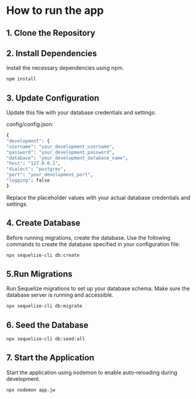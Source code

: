 # How to run the app

## 1. Clone the Repository

## 2. Install Dependencies

Install the necessary dependencies using npm.

```bash
npm install
```

## 3. Update Configuration

Update this file with your database credentials and settings:

config/config.json:

```bash
{
"development": {
"username": "your_development_username",
"password": "your_development_password",
"database": "your_development_database_name",
"host": "127.0.0.1",
"dialect": "postgres",
"port": "your_development_port",
"logging": false
}
```

Replace the placeholder values with your actual database credentials and settings.

## 4. Create Database

Before running migrations, create the database. Use the following commands to create the database specified in your configuration file:

```bash
npx sequelize-cli db:create
```

## 5.Run Migrations

Run Sequelize migrations to set up your database schema. Make sure the database server is running and accessible.

```bash
npx sequelize-cli db:migrate
```

## 6. Seed the Database

```bash
npx sequelize-cli db:seed:all
```

## 7. Start the Application

Start the application using nodemon to enable auto-reloading during development.

```bash
npx nodemon app.jw
```
